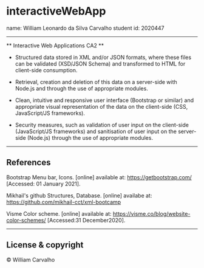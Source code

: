 # interactiveWebApp

name: William Leonardo da Silva Carvalho
student id: 2020447

---
** Interactive Web Applications CA2 **
- Structured data stored in XML and/or JSON formats, where these files can be validated
(XSD/JSON Schema) and transformed to HTML for client-side consumption.

- Retrieval, creation and deletion of this data on a server-side with Node.js and through the
use of appropriate modules.

- Clean, intuitive and responsive user interface (Bootstrap or similar) and appropriate visual
representation of the data on the client-side (CSS, JavaScript/JS frameworks).

- Security measures, such as validation of user input on the client-side (JavaScript/JS
frameworks) and sanitisation of user input on the server-side (Node.js) through the use of
appropriate modules.

---
## References
Bootstrap
Menu bar, Icons. [online] available at: https://getbootstrap.com/
[Accessed: 01 January 2021].

Mikhail's github
Structures, Database. [online] availabe at: https://github.com/mikhail-cct/xml-bootcamp

Visme
Color scheme. [online] available at: https://visme.co/blog/website-color-schemes/
[Accessed:31 December2020].

---

## License & copyright
© William Carvalho
